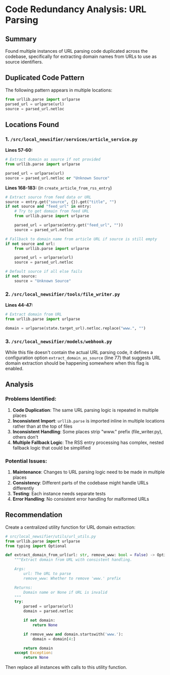 # Code Redundancy Analysis: URL Parsing

## Summary

Found multiple instances of URL parsing code duplicated across the codebase, specifically for extracting domain names from URLs to use as source identifiers.

## Duplicated Code Pattern

The following pattern appears in multiple locations:

```python
from urllib.parse import urlparse
parsed_url = urlparse(url)
source = parsed_url.netloc
```

## Locations Found

### 1. `/src/local_newsifier/services/article_service.py`

**Lines 57-60:**
```python
# Extract domain as source if not provided
from urllib.parse import urlparse

parsed_url = urlparse(url)
source = parsed_url.netloc or "Unknown Source"
```

**Lines 168-183:** (in `create_article_from_rss_entry`)
```python
# Extract source from feed data or URL
source = entry.get("source", {}).get("title", "")
if not source and "feed_url" in entry:
    # Try to get domain from feed URL
    from urllib.parse import urlparse

    parsed_url = urlparse(entry.get("feed_url", ""))
    source = parsed_url.netloc

# Fallback to domain name from article URL if source is still empty
if not source and url:
    from urllib.parse import urlparse

    parsed_url = urlparse(url)
    source = parsed_url.netloc

# Default source if all else fails
if not source:
    source = "Unknown Source"
```

### 2. `/src/local_newsifier/tools/file_writer.py`

**Lines 44-47:**
```python
# Extract domain from URL
from urllib.parse import urlparse

domain = urlparse(state.target_url).netloc.replace("www.", "")
```

### 3. `/src/local_newsifier/models/webhook.py`

While this file doesn't contain the actual URL parsing code, it defines a configuration option `extract_domain_as_source` (line 77) that suggests URL domain extraction should be happening somewhere when this flag is enabled.

## Analysis

### Problems Identified:

1. **Code Duplication**: The same URL parsing logic is repeated in multiple places
2. **Inconsistent Import**: `urllib.parse` is imported inline in multiple locations rather than at the top of files
3. **Inconsistent Handling**: Some places strip "www." prefix (file_writer.py), others don't
4. **Multiple Fallback Logic**: The RSS entry processing has complex, nested fallback logic that could be simplified

### Potential Issues:

1. **Maintenance**: Changes to URL parsing logic need to be made in multiple places
2. **Consistency**: Different parts of the codebase might handle URLs differently
3. **Testing**: Each instance needs separate tests
4. **Error Handling**: No consistent error handling for malformed URLs

## Recommendation

Create a centralized utility function for URL domain extraction:

```python
# src/local_newsifier/utils/url_utils.py
from urllib.parse import urlparse
from typing import Optional

def extract_domain_from_url(url: str, remove_www: bool = False) -> Optional[str]:
    """Extract domain from URL with consistent handling.

    Args:
        url: The URL to parse
        remove_www: Whether to remove 'www.' prefix

    Returns:
        Domain name or None if URL is invalid
    """
    try:
        parsed = urlparse(url)
        domain = parsed.netloc

        if not domain:
            return None

        if remove_www and domain.startswith('www.'):
            domain = domain[4:]

        return domain
    except Exception:
        return None
```

Then replace all instances with calls to this utility function.
